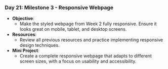 ### **Day 21: Milestone 3 - Responsive Webpage**

- **Objective**:
  - Make the styled webpage from Week 2 fully responsive. Ensure it looks great on mobile, tablet, and desktop screens.
- **Resources**:
  - Review all previous resources and practice implementing responsive design techniques.
- **Mini Project**:
  - Create a complete responsive webpage that adapts to different screen sizes, with a focus on usability and accessibility.
